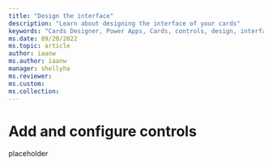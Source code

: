 ```yaml
---
title: "Design the interface"
description: "Learn about designing the interface of your cards"
keywords: "Cards Designer, Power Apps, Cards, controls, design, interface"
ms.date: 09/20/2022
ms.topic: article
author: iaanw
ms.author: iaanw
manager: shellyha
ms.reviewer: 
ms.custom: 
ms.collection: 
---
```


# Add and configure controls

placeholder
